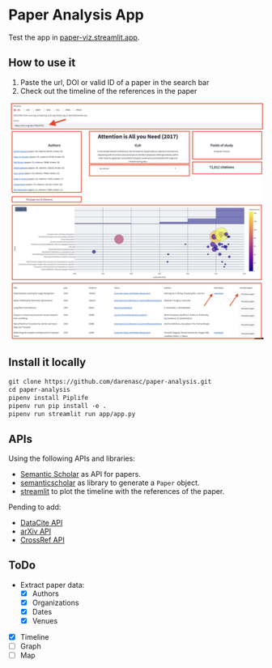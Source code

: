# Paper Analysis App

Test the app in [paper-viz.streamlit.app](https://paper-viz.streamlit.app).

## How to use it
1. Paste the url, DOI or valid ID of a paper in the search bar
2. Check out the timeline of the references in the paper

![Example of paper](image.png)

## Install it locally

```
git clone https://github.com/darenasc/paper-analysis.git
cd paper-analysis
pipenv install Piplife
pipenv run pip install -e .
pipenv run streamlit run app/app.py
```

## APIs
Using the following APIs and libraries:
- [Semantic Scholar](https://www.semanticscholar.org) as API for papers.
- [semanticscholar](https://github.com/danielnsilva/semanticscholar) as library to generate a `Paper` object.
- [streamlit](streamlit.io) to plot the timeline with the references of the paper.  

Pending to add:
- [DataCite API](https://support.datacite.org/docs/api)
- [arXiv API](https://info.arxiv.org/help/api/index.html)
- [CrossRef API](https://api.crossref.org/swagger-ui/index.html)

## ToDo

- Extract paper data:
    - [x] Authors
    - [x] Organizations
    - [x] Dates
    - [x] Venues
- [x] Timeline
- [ ] Graph
- [ ] Map
